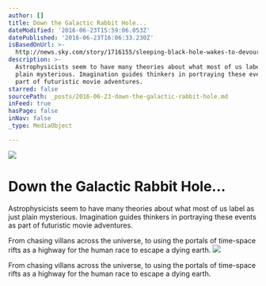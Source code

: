 ```yaml
---
author: []
title: Down the Galactic Rabbit Hole...
dateModified: '2016-06-23T15:59:06.053Z'
datePublished: '2016-06-23T16:06:33.230Z'
isBasedOnUrl: >-
  http://news.sky.com/story/1716155/sleeping-black-hole-wakes-to-devour-passing-star
description: >-
  Astrophysicists seem to have many theories about what most of us label as just
  plain mysterious. Imagination guides thinkers in portraying these events as
  part of futuristic movie adventures. 
starred: false
sourcePath: _posts/2016-06-23-down-the-galactic-rabbit-hole.md
inFeed: true
hasPage: false
inNav: false
_type: MediaObject

---
```

![](https://the-grid-user-content.s3-us-west-2.amazonaws.com/e0f0466b-061e-4651-ba07-adb7300caee2.jpg)

# Down the Galactic Rabbit Hole...

Astrophysicists seem to have many theories about what most of us label as just plain mysterious. Imagination guides thinkers in portraying these events as part of futuristic movie adventures. 

From chasing villans across the universe, to using the portals of time-space rifts as a highway for the human race to escape a dying earth. ![](https://the-grid-user-content.s3-us-west-2.amazonaws.com/b1edddcc-5fd4-4260-a57c-c231c13e0d06.jpg)

From chasing villans across the universe, to using the portals of time-space rifts as a highway for the human race to escape a dying earth.